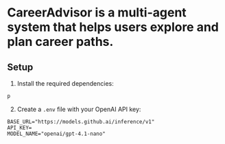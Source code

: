 # CareerAdvisor is a multi-agent system  that helps users explore and plan career paths.



## Setup

1. Install the required dependencies:

```bash
p
```

2. Create a `.env` file with your OpenAI API key:

```
BASE_URL="https://models.github.ai/inference/v1"
API_KEY=
MODEL_NAME="openai/gpt-4.1-nano"
```